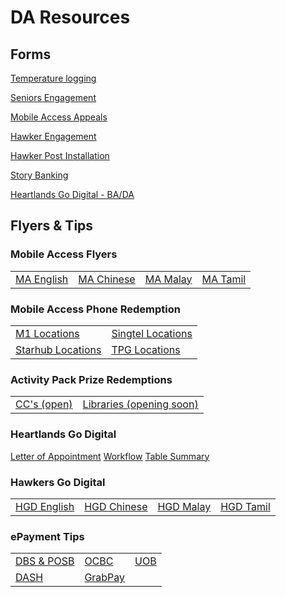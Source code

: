 <H1>DA Resources</H1>

<H2>Forms</H2>

<body>

<a href="https://form.gov.sg/#!/5ed511c339b707001104ebc0" target="_blank" >Temperature logging</a>

<a href="https://eservice.imda.gov.sg/SDOEngage/homepage" target="_blank" >Seniors Engagement</a>

<a href="https://go.gov.sg/ma-appeal" target="_blank" >Mobile Access Appeals</a>

<a href="http://go.gov.sg/hawkergodigital" target="_blank" >Hawker Engagement</a>

<a href="https://form.gov.sg/#!/5ef8bf36d05786001138d5ce" target="_blank" >Hawker Post Installation</a>

<a href="https://form.gov.sg/#!/5f3f2a4573437300119fa100" target="_blank" >Story Banking</a>

<a href="https://go.gov.sg/hgd-ambassador-form" target="_blank" >Heartlands Go Digital - BA/DA</a>


<H2>Flyers & Tips</H2>

<H3>Mobile Access Flyers</H3>

<table>
  <td><a href="https://go.gov.sg/mobileaccess-eng">MA English</a></td>
  <td><a href="https://go.gov.sg/mobileaccess-ch">MA Chinese</a></td>
  <td><a href="https://go.gov.sg/mobileaccess-ml">MA Malay</a></td>
  <td><a href="https://go.gov.sg/mobileaccess-tl">MA Tamil</a></td>
 </table>

<H3>Mobile Access Phone Redemption</H3>

<table>
  <tr>
  <td><a href="Mobile Access M1 Locations.pdf">M1 Locations</a></td>
  <td><a href="Mobile Access Singtel Locations.pdf">Singtel Locations</a></td>
  </tr>
  <tr>
  <td><a href="Mobile Access Starhub Locations.pdf">Starhub Locations</a></td>
  <td><a href="Mobile Access TPG Locations.pdf">TPG Locations</a></td>
  </tr>
 </table>

<H3>Activity Pack Prize Redemptions</H3>

<table>
  <td><a href="/Prize redemption CC.pdf">CC's (open)</a></td>
  <td><a href="/Prize redemption Libraries.pdf">Libraries (opening soon)</a></td>
 </table>

<H3>Heartlands Go Digital</H3>

<a href="/Letter of Appointment for HGD_Final.pdf">Letter of Appointment</a>
<a href="/Engagement workflow for DA.pdf">Workflow</a>
<a href="/E-payment and Digital Commerce Table Summary.pdf">Table Summary</a>

<H3>Hawkers Go Digital</H3>

<table>
  <td><a href="/IMDA-004-T20E_Hawker_flyer_English.jpg">HGD English</a></td>
  <td><a href="/IMDA-004-T20E_Hawker_flyer_Chinese.jpg">HGD Chinese</a></td>
  <td><a href="/IMDA-004-T20E_Hawker_flyer_Malay.jpg">HGD Malay</a></td>
  <td><a href="/IMDA-004-T20E_Hawker_flyer_Tamil.jpg">HGD Tamil</a></td>
 </table>
 
<H3>ePayment Tips</H3>

<table>
  <tr>
    <td><a href="ePayments - DBS and POSB.pdf">DBS & POSB</a></td>
    <td><a href="ePayments - OCBC.pdf">OCBC</a></td>
    <td><a href="ePayments - UOB.pdf">UOB</a></td>
  </tr>
  <tr>
    <td><a href="ePayments - DASH.pdf">DASH</a></td>
    <td><a href="ePayments - GrabPay.pdf">GrabPay</a></td>
  </tr>
 </table>

</body>
